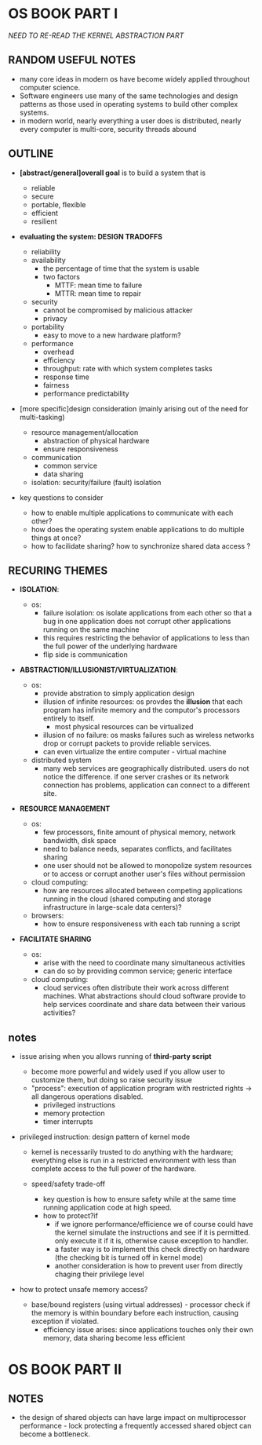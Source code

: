 # OS BOOK PART I
*NEED TO RE-READ THE KERNEL ABSTRACTION PART*

## RANDOM USEFUL NOTES
- many core ideas in modern os have become widely applied throughout computer science.
- Software engineers use many of the same technologies and design patterns as those used in operating systems to build other complex systems. 
- in modern world, nearly everything a user does is distributed, nearly every computer is multi-core, security threads abound

## OUTLINE
- **[abstract/general]overall goal** is to build a system that is
  - reliable
  - secure
  - portable, flexible
  - efficient
  - resilient
  
- **evaluating the system: DESIGN TRADOFFS**
  - reliability
  - availability
    - the percentage of time that the system is usable
    - two factors
      - MTTF: mean time to failure
      - MTTR: mean time to repair
  - security
    - cannot be compromised by malicious attacker
    - privacy
  - portability
    - easy to move to a new hardware platform?
  - performance
    - overhead
    - efficiency
    - throughput: rate with which system completes tasks
    - response time
    - fairness
    - performance predictability
    
- [more specific]design consideration (mainly arising out of the need for multi-tasking)
  - resource management/allocation
    - abstraction of physical hardware
    - ensure responsiveness
  - communication
    - common service
    - data sharing
  - isolation: security/failure (fault) isolation
  
- key questions to consider
  - how to enable multiple applications to communicate with each other?
  - how does the operating system enable applications to do multiple things at once?
  - how to facilidate sharing? how to synchronize shared data access ? 
  
## RECURING THEMES

- **ISOLATION**:
  - os:
    - failure isolation: os isolate applications from each other so that a bug in one application does not corrupt other applications running on the same machine
    - this requires restricting the behavior of applications to less than the full power of the underlying hardware
    - flip side is communication

- **ABSTRACTION/ILLUSIONIST/VIRTUALIZATION**: 
  - os:
    - provide abstration to simply application design
    - illusion of infinite resources: os provdes the **illusion** that each program has infinite memory and the computor's processors entirely to itself.
      - most physical resources can be virtualized
    - illusion of no failure: os masks failures such as wireless networks drop or corrupt packets to provide reliable services.
    - can even virtualize the entire computer - virtual machine
  - distributed system
    - many web services are geographically distributed. users do not notice the difference. if one server crashes or its network connection has problems, application can connect to a different site.

- **RESOURCE MANAGEMENT**
  - os:
    - few processors, finite amount of physical memory, network bandwidth, disk space
    - need to balance needs, separates conflicts, and facilitates sharing
    - one user should not be allowed to monopolize system resources or to access or corrupt another user's files without permission
  - cloud computing:
    - how are resources allocated between competing applications running in the cloud (shared computing and storage infrastructure in large-scale data centers)?
  - browsers:
    - how to ensure responsiveness with each tab running a script

- **FACILITATE SHARING**
  - os:
    - arise with the need to coordinate many simultaneous activities
    - can do so by providing common service; generic interface
  - cloud computing:
    - cloud services often distribute their work across different machines. What abstractions should cloud software provide to help services coordinate and share data between their various activities?
  
    
## notes  
- issue arising when you allows running of **third-party script**
  - become more powerful and widely used if you allow user to customize them, but doing so raise security issue  
  - "process": execution of application program with restricted rights -> all dangerous operations disabled.
    - privileged instructions
    - memory protection
    - timer interrupts
  
- privileged instruction: design pattern of kernel mode
  - kernel is necessarily trusted to do anything with the hardware; everything else is run in a restricted environment with less than complete access to the full power of the hardware.
  
  - speed/safety trade-off
    - key question is how to ensure safety while at the same time running application code at high speed.
    - how to protect?if
      - if we ignore performance/efficience we of course could have the kernel simulate the instructions and see if it is permitted. only execute it if it is, otherwise cause exception to handler.
      - a faster way is to implement this check directly on hardware (the checking bit is turned off in kernel mode)
      - another consideration is how to prevent user from directly chaging their privilege level


- how to protect unsafe memory access?
  - base/bound registers (using virtual addresses) - processor check if the memory is within boundary before each instruction, causing exception if violated.
    - efficiency issue arises: since applications touches only their own memory, data sharing become less efficient
    
# OS BOOK PART II

## NOTES
- the design of shared objects can have large impact on multiprocessor performance - lock protecting a frequently accessed shared object can become a bottleneck.

